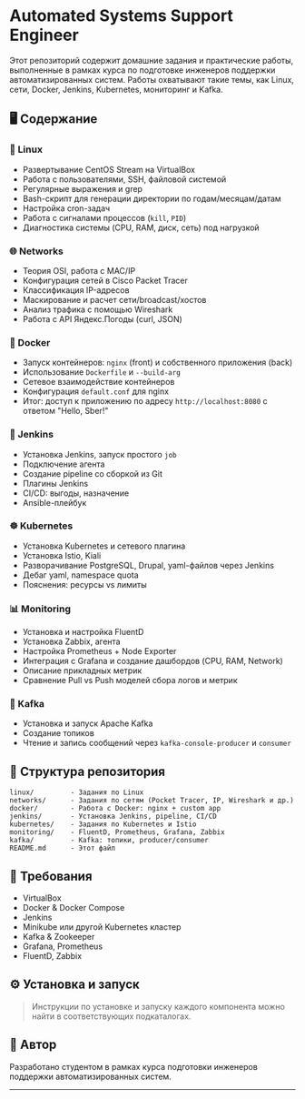 # Automated Systems Support Engineer

Этот репозиторий содержит домашние задания и практические работы, выполненные в рамках курса по подготовке инженеров поддержки автоматизированных систем. Работы охватывают такие темы, как Linux, сети, Docker, Jenkins, Kubernetes, мониторинг и Kafka.

## 🖥️ Содержание

### 📁 Linux

- Развертывание CentOS Stream на VirtualBox
- Работа с пользователями, SSH, файловой системой
- Регулярные выражения и grep
- Bash-скрипт для генерации директории по годам/месяцам/датам
- Настройка cron-задач
- Работа с сигналами процессов (`kill`, `PID`)
- Диагностика системы (CPU, RAM, диск, сеть) под нагрузкой

### 🌐 Networks

- Теория OSI, работа с MAC/IP
- Конфигурация сетей в Cisco Packet Tracer
- Классификация IP-адресов
- Маскирование и расчет сети/broadcast/хостов
- Анализ трафика с помощью Wireshark
- Работа с API Яндекс.Погоды (curl, JSON)

### 🐳 Docker

- Запуск контейнеров: `nginx` (front) и собственного приложения (back)
- Использование `Dockerfile` и `--build-arg`
- Сетевое взаимодействие контейнеров
- Конфигурация `default.conf` для nginx
- Итог: доступ к приложению по адресу `http://localhost:8080` с ответом "Hello, Sber!"

### 🔧 Jenkins

- Установка Jenkins, запуск простого `job`
- Подключение агента
- Создание pipeline со сборкой из Git
- Плагины Jenkins
- CI/CD: выгоды, назначение
- Ansible-плейбук

### ☸ Kubernetes

- Установка Kubernetes и сетевого плагина
- Установка Istio, Kiali
- Разворачивание PostgreSQL, Drupal, yaml-файлов через Jenkins
- Дебаг yaml, namespace quota
- Пояснения: ресурсы vs лимиты

### 📊 Monitoring

- Установка и настройка FluentD
- Установка Zabbix, агента
- Настройка Prometheus + Node Exporter
- Интеграция с Grafana и создание дашбордов (CPU, RAM, Network)
- Описание прикладных метрик
- Сравнение Pull vs Push моделей сбора логов и метрик

### 📡 Kafka

- Установка и запуск Apache Kafka
- Создание топиков
- Чтение и запись сообщений через `kafka-console-producer` и `consumer`

## 📎 Структура репозитория
```text
linux/         - Задания по Linux
networks/      - Задания по сетям (Pocket Tracer, IP, Wireshark и др.)
docker/        - Работа с Docker: nginx + custom app
jenkins/       - Установка Jenkins, pipeline, CI/CD
kubernetes/    - Задания по Kubernetes и Istio
monitoring/    - FluentD, Prometheus, Grafana, Zabbix
kafka/         - Kafka: топики, producer/consumer
README.md      - Этот файл
```

## 📌 Требования

- VirtualBox
- Docker & Docker Compose
- Jenkins
- Minikube или другой Kubernetes кластер
- Kafka & Zookeeper
- Grafana, Prometheus
- FluentD, Zabbix

## ⚙️ Установка и запуск

> Инструкции по установке и запуску каждого компонента можно найти в соответствующих подкаталогах.

## 🧾 Автор

Разработано студентом в рамках курса подготовки инженеров поддержки автоматизированных систем.

---



